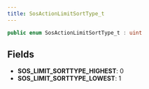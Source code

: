 ```yaml
---
title: SosActionLimitSortType_t
---
```


```csharp
public enum SosActionLimitSortType_t : uint
```

## Fields

- **SOS_LIMIT_SORTTYPE_HIGHEST**: 0
- **SOS_LIMIT_SORTTYPE_LOWEST**: 1

